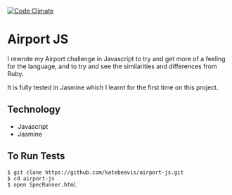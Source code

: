 [![Code Climate](https://codeclimate.com/github/katebeavis/airport-js/badges/gpa.svg)](https://codeclimate.com/github/katebeavis/airport-js)
# Airport JS

I rewrote my Airport challenge in Javascript to try and get more of a feeling for the language, and to try and see the similarities and differences from Ruby.

It is fully tested in Jasmine which I learnt for the first time on this project.

## Technology
- Javascript
- Jasmine

## To Run Tests
```
$ git clone https://github.com/katebeavis/airport-js.git
$ cd airport-js
$ open SpecRunner.html
```
